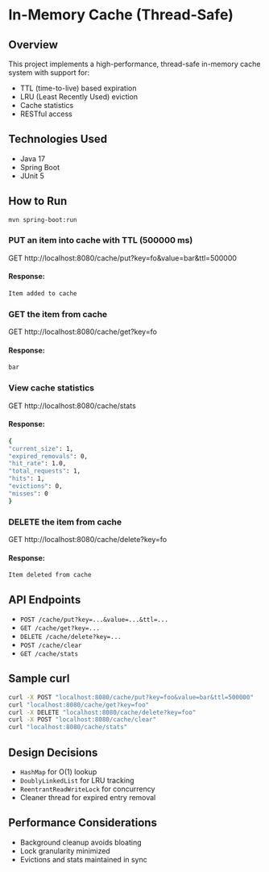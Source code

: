 # In-Memory Cache (Thread-Safe)

## Overview
This project implements a high-performance, thread-safe in-memory cache system with support for:
- TTL (time-to-live) based expiration
- LRU (Least Recently Used) eviction
- Cache statistics
- RESTful access

## Technologies Used
- Java 17
- Spring Boot
- JUnit 5

## How to Run
```bash
mvn spring-boot:run
```
### PUT an item into cache with TTL (500000 ms)
GET http://localhost:8080/cache/put?key=fo&value=bar&ttl=500000
####  Response: 
```bash
Item added to cache
```

### GET the item from cache
GET http://localhost:8080/cache/get?key=fo
#### Response:
```bash
bar
```

### View cache statistics
GET http://localhost:8080/cache/stats
#### Response:
```bash
{
"current_size": 1,
"expired_removals": 0,
"hit_rate": 1.0,
"total_requests": 1,
"hits": 1,
"evictions": 0,
"misses": 0
}
```

### DELETE the item from cache
GET http://localhost:8080/cache/delete?key=fo
#### Response: 
```Item deleted from cache```
## API Endpoints
- `POST /cache/put?key=...&value=...&ttl=...`
- `GET /cache/get?key=...`
- `DELETE /cache/delete?key=...`
- `POST /cache/clear`
- `GET /cache/stats`

## Sample curl
```bash
curl -X POST "localhost:8080/cache/put?key=foo&value=bar&ttl=500000"
curl "localhost:8080/cache/get?key=foo"
curl -X DELETE "localhost:8080/cache/delete?key=foo"
curl -X POST "localhost:8080/cache/clear"
curl "localhost:8080/cache/stats"
```

## Design Decisions
- `HashMap` for O(1) lookup
- `DoublyLinkedList` for LRU tracking
- `ReentrantReadWriteLock` for concurrency
- Cleaner thread for expired entry removal

## Performance Considerations
- Background cleanup avoids bloating
- Lock granularity minimized
- Evictions and stats maintained in sync
